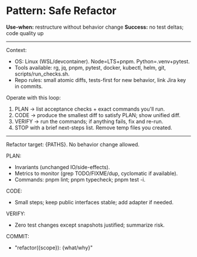 # Pattern: Safe Refactor

**Use-when:** restructure without behavior change
**Success:** no test deltas; code quality up

---

Context:
- OS: Linux (WSL/devcontainer). Node=LTS+pnpm. Python=.venv+pytest.
- Tools available: rg, jq, pnpm, pytest, docker, kubectl, helm, git, scripts/run_checks.sh.
- Repo rules: small atomic diffs, tests-first for new behavior, link Jira key in commits.

Operate with this loop:
1) PLAN → list acceptance checks + exact commands you'll run.
2) CODE → produce the smallest diff to satisfy PLAN; show unified diff.
3) VERIFY → run the commands; if anything fails, fix and re-run.
4) STOP with a brief next-steps list. Remove temp files you created.

---

Refactor target: {PATHS}. No behavior change allowed.

PLAN:
- Invariants (unchanged IO/side-effects).
- Metrics to monitor (grep TODO/FIXME/dup, cyclomatic if available).
- Commands: pnpm lint; pnpm typecheck; pnpm test -i.

CODE:
- Small steps; keep public interfaces stable; add adapter if needed.

VERIFY:
- Zero test changes except snapshots justified; summarize risk.

COMMIT:
- "refactor({scope}): {what/why}"
